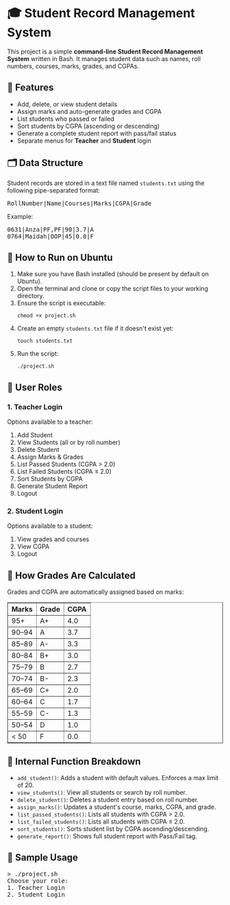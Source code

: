 
<h1>🎓 Student Record Management System</h1>
<p>This project is a simple <strong>command-line Student Record Management System</strong> written in Bash. It manages student data such as names, roll numbers, courses, marks, grades, and CGPAs.</p>

<h2>📁 Features</h2>
<ul>
  <li>Add, delete, or view student details</li>
  <li>Assign marks and auto-generate grades and CGPA</li>
  <li>List students who passed or failed</li>
  <li>Sort students by CGPA (ascending or descending)</li>
  <li>Generate a complete student report with pass/fail status</li>
  <li>Separate menus for <strong>Teacher</strong> and <strong>Student</strong> login</li>
</ul>

<h2>🗂 Data Structure</h2>
<p>Student records are stored in a text file named <code>students.txt</code> using the following pipe-separated format:</p>
<pre>
RollNumber|Name|Courses|Marks|CGPA|Grade
</pre>
<p>Example:</p>
<pre>
0631|Anza|PF,PF|90|3.7|A
0764|Maidah|OOP|45|0.0|F
</pre>

<h2>🚀 How to Run on Ubuntu</h2>
<ol>
  <li>Make sure you have Bash installed (should be present by default on Ubuntu).</li>
  <li>Open the terminal and clone or copy the script files to your working directory.</li>
  <li>Ensure the script is executable:</li>
  <pre><code>chmod +x project.sh</code></pre>
  <li>Create an empty <code>students.txt</code> file if it doesn't exist yet:</li>
  <pre><code>touch students.txt</code></pre>
  <li>Run the script:</li>
  <pre><code>./project.sh</code></pre>
</ol>

<h2>🔐 User Roles</h2>
<h3>1. Teacher Login</h3>
<p>Options available to a teacher:</p>
<ol>
  <li>Add Student</li>
  <li>View Students (all or by roll number)</li>
  <li>Delete Student</li>
  <li>Assign Marks & Grades</li>
  <li>List Passed Students (CGPA > 2.0)</li>
  <li>List Failed Students (CGPA ≤ 2.0)</li>
  <li>Sort Students by CGPA</li>
  <li>Generate Student Report</li>
  <li>Logout</li>
</ol>

<h3>2. Student Login</h3>
<p>Options available to a student:</p>
<ol>
  <li>View grades and courses</li>
  <li>View CGPA</li>
  <li>Logout</li>
</ol>

<h2>🧠 How Grades Are Calculated</h2>
<p>Grades and CGPA are automatically assigned based on marks:</p>
<table border="1" cellpadding="4">
  <thead>
    <tr><th>Marks</th><th>Grade</th><th>CGPA</th></tr>
  </thead>
  <tbody>
    <tr><td>95+</td><td>A+</td><td>4.0</td></tr>
    <tr><td>90–94</td><td>A</td><td>3.7</td></tr>
    <tr><td>85–89</td><td>A-</td><td>3.3</td></tr>
    <tr><td>80–84</td><td>B+</td><td>3.0</td></tr>
    <tr><td>75–79</td><td>B</td><td>2.7</td></tr>
    <tr><td>70–74</td><td>B-</td><td>2.3</td></tr>
    <tr><td>65–69</td><td>C+</td><td>2.0</td></tr>
    <tr><td>60–64</td><td>C</td><td>1.7</td></tr>
    <tr><td>55–59</td><td>C-</td><td>1.3</td></tr>
    <tr><td>50–54</td><td>D</td><td>1.0</td></tr>
    <tr><td>&lt; 50</td><td>F</td><td>0.0</td></tr>
  </tbody>
</table>

<h2>🔧 Internal Function Breakdown</h2>
<ul>
  <li><code>add_student()</code>: Adds a student with default values. Enforces a max limit of 20.</li>
  <li><code>view_students()</code>: View all students or search by roll number.</li>
  <li><code>delete_student()</code>: Deletes a student entry based on roll number.</li>
  <li><code>assign_marks()</code>: Updates a student's course, marks, CGPA, and grade.</li>
  <li><code>list_passed_students()</code>: Lists all students with CGPA > 2.0.</li>
  <li><code>list_failed_students()</code>: Lists all students with CGPA ≤ 2.0.</li>
  <li><code>sort_students()</code>: Sorts student list by CGPA ascending/descending.</li>
  <li><code>generate_report()</code>: Shows full student report with Pass/Fail tag.</li>
</ul>

<h2>🧪 Sample Usage</h2>
<pre>
> ./project.sh
Choose your role:
1. Teacher Login
2. Student Login
</pre>
